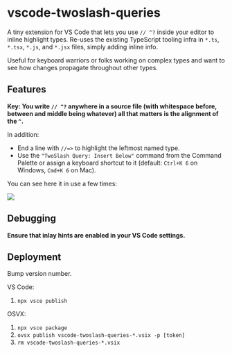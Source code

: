 # vscode-twoslash-queries

A tiny extension for VS Code that lets you use `// ^?` inside your editor to inline highlight types. Re-uses the existing TypeScript tooling infra in `*.ts`, `*.tsx`, `*.js`, and `*.jsx` files, simply adding inline info.

Useful for keyboard warriors or folks working on complex types and want to see how changes propagate throughout other types.

## Features

**Key: You write `// ^?` anywhere in a source file (with whitespace before, between and middle being whatever) all that matters is the alignment of the `^`.**

In addition:

- End a line with `//=>` to highlight the leftmost named type.
- Use the `"TwoSlash Query: Insert Below"` command from the Command Palette or assign a keyboard shortcut to it (default: `Ctrl+K 6` on Windows, `Cmd+K 6` on Mac).

You can see here it in use a few times:

<img src="https://github.com/orta/vscode-twoslash-queries/raw/HEAD/vscode-twoslash.png" />

## Debugging

**Ensure that inlay hints are enabled in your VS Code settings.**


## Deployment

Bump version number.

VS Code:

1. `npx vsce publish`

OSVX:
1. `npx vsce package`
2. `ovsx publish vscode-twoslash-queries-*.vsix -p [token]`
3. `rm vscode-twoslash-queries-*.vsix`